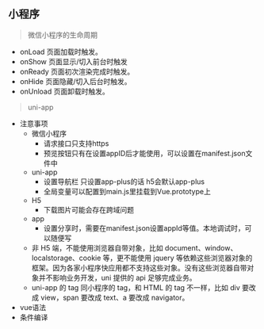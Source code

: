 ## 小程序

> 微信小程序的生命周期

- onLoad 页面加载时触发。
- onShow 页面显示/切入前台时触发
- onReady 页面初次渲染完成时触发。
- onHide 页面隐藏/切入后台时触发。
- onUnload 页面卸载时触发。

> uni-app

- 注意事项
    - 微信小程序
        - 请求接口只支持https
        - 预览按钮只有在设置appID后才能使用，可以设置在manifest.json文件中
    - uni-app
        - 设置导航栏 只设置app-plus的话  h5会默认app-plus
        - 全局变量可以配置到main.js里挂载到Vue.prototype上
    - H5
        - 下载图片可能会存在跨域问题
    - app
        - 设置分享时，需要在manifest.json设置appId等值。本地调试时，可以随便写 
    - 非 H5 端，不能使用浏览器自带对象，比如 document、window、localstorage、cookie 等，更不能使用 jquery 等依赖这些浏览器对象的框架。因为各家小程序快应用都不支持这些对象。没有这些浏览器自带对象并不影响业务开发，uni 提供的 api 足够完成业务。
    - uni-app 的 tag 同小程序的 tag，和 HTML 的 tag 不一样，比如 div 要改成 view，span 要改成 text、a 要改成 navigator。
- vue语法
- 条件编译